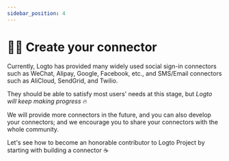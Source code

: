 ```yaml
---
sidebar_position: 4
---
```


# 🧑‍🔬 Create your connector

Currently, Logto has provided many widely used social sign-in connectors such as WeChat, Alipay, Google, Facebook, etc., and SMS/Email connectors such as AliCloud, SendGrid, and Twilio.

They should be able to satisfy most users' needs at this stage, but _Logto will keep making progress_ :fire:

We will provide more connectors in the future, and you can also develop your connectors; and we encourage you to share your connectors with the whole community.

Let's see how to become an honorable contributor to Logto Project by starting with building a connector :coffee:
